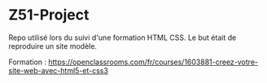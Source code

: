 # Z51-Project
Repo utilisé lors du suivi d'une formation HTML CSS.
Le but était de reproduire un site modèle.

Formation : https://openclassrooms.com/fr/courses/1603881-creez-votre-site-web-avec-html5-et-css3
